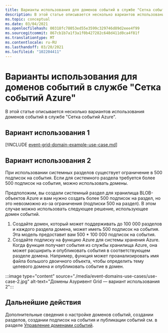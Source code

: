 ```yaml
---
title: Варианты использования для доменов событий в службе "Сетка событий Azure"
description: В этой статье описывается несколько вариантов использования доменов событий в службе "Сетка событий Azure".
ms.topic: conceptual
ms.date: 03/04/2021
ms.openlocfilehash: 00318fc78053ed55e3599c329746d89d2eee4f99
ms.sourcegitcommit: 867cb1b7a1f3a1f0b427282c648d411d0ca4f81f
ms.translationtype: MT
ms.contentlocale: ru-RU
ms.lasthandoff: 03/20/2021
ms.locfileid: "102204411"
---
```

# <a name="use-cases-for-event-domains-in-azure-event-grid"></a>Варианты использования для доменов событий в службе "Сетка событий Azure"
В этой статье описывается несколько вариантов использования доменов событий в службе "Сетка событий Azure". 

## <a name="use-case-1"></a>Вариант использования 1 
[!INCLUDE [event-grid-domain-example-use-case.md](../../includes/event-grid-domain-example-use-case.md)]

## <a name="use-case-2"></a>Вариант использования 2
При использовании системных разделов существует ограничение в 500 подписок на события. Если для системного раздела требуется более 500 подписок на события, можно использовать домены. 

Предположим, вы создали системный раздел для хранилища BLOB-объектов Azure и вам нужно создать более 500 подписок на раздел, но это невозможно из-за ограничения (подписки 500 на раздел). В этом случае можно использовать следующее решение, использующее домен событий. 

1. Создайте домен, который может поддерживать до 100 000 разделов и каждого раздела домена, может иметь 500 подписок на события. Эта модель предоставит вам 500 * 100 000 подписок на события. 
1. Создайте подписку на функцию Azure для системы хранения Azure. Когда функция получает события из службы хранилища Azure, она может расширить и опубликовать события в соответствующем разделе домена. Например, функция может проанализировать имя файла большого двоичного объекта, чтобы определить тему целевого домена и опубликовать событие в домен. 

:::image type="content" source="./media/event-domains-use-cases/use-case-2.jpg" alt-text="Домены Азуривент Grid — вариант использования 2":::


## <a name="next-steps"></a>Дальнейшие действия
Дополнительные сведения о настройке доменов событий, создании разделов, создании подписок на события и публикации событий см. в разделе [Управление доменами событий](./how-to-event-domains.md).
